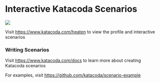 # Interactive Katacoda Scenarios

[![](http://shields.katacoda.com/katacoda/heaten/count.svg)](https://www.katacoda.com/heaten "Get your profile on Katacoda.com")

Visit https://www.katacoda.com/heaten to view the profile and interactive scenarios

### Writing Scenarios
Visit https://www.katacoda.com/docs to learn more about creating Katacoda scenarios

For examples, visit https://github.com/katacoda/scenario-example
